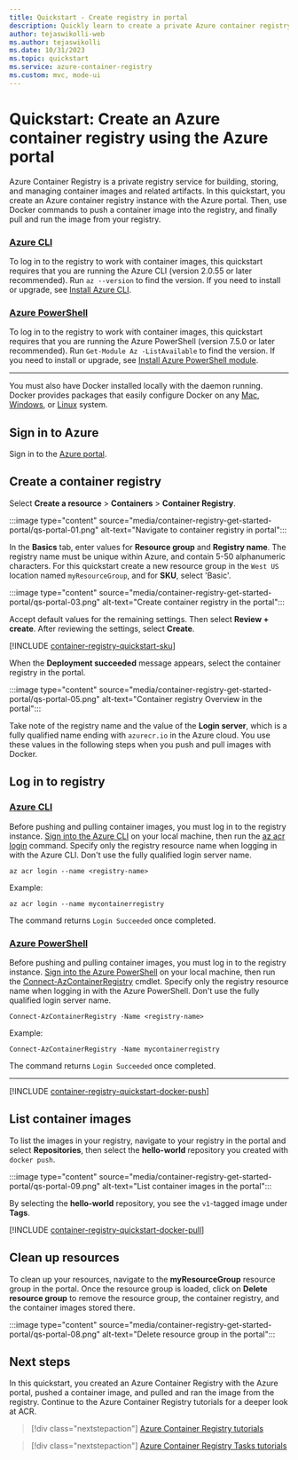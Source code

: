 ```yaml
---
title: Quickstart - Create registry in portal
description: Quickly learn to create a private Azure container registry using the Azure portal.
author: tejaswikolli-web
ms.author: tejaswikolli
ms.date: 10/31/2023
ms.topic: quickstart
ms.service: azure-container-registry
ms.custom: mvc, mode-ui
---
```

# Quickstart: Create an Azure container registry using the Azure portal

Azure Container Registry is a private registry service for building, storing, and managing container images and related artifacts. In this quickstart, you create an Azure container registry instance with the Azure portal. Then, use Docker commands to push a container image into the registry, and finally pull and run the image from your registry.

### [Azure CLI](#tab/azure-cli)

To log in to the registry to work with container images, this quickstart requires that you are running the Azure CLI (version 2.0.55 or later recommended). Run `az --version` to find the version. If you need to install or upgrade, see [Install Azure CLI][azure-cli-install].

### [Azure PowerShell](#tab/azure-powershell)

To log in to the registry to work with container images, this quickstart requires that you are running the Azure PowerShell (version 7.5.0 or later recommended). Run `Get-Module Az -ListAvailable` to find the version. If you need to install or upgrade, see [Install Azure PowerShell module][azure-powershell-install].

---

You must also have Docker installed locally with the daemon running. Docker provides packages that easily configure Docker on any [Mac][docker-mac], [Windows][docker-windows], or [Linux][docker-linux] system.

## Sign in to Azure

Sign in to the [Azure portal](https://portal.azure.com).

## Create a container registry

Select **Create a resource** > **Containers** > **Container Registry**.

:::image type="content" source="media/container-registry-get-started-portal/qs-portal-01.png" alt-text="Navigate to container registry in portal":::

In the **Basics** tab, enter values for **Resource group** and **Registry name**. The registry name must be unique within Azure, and contain 5-50 alphanumeric characters. For this quickstart create a new resource group in the `West US` location named `myResourceGroup`, and for **SKU**, select 'Basic'.

:::image type="content" source="media/container-registry-get-started-portal/qs-portal-03.png" alt-text="Create container registry in the portal":::

Accept default values for the remaining settings. Then select **Review + create**. After reviewing the settings, select **Create**.

[!INCLUDE [container-registry-quickstart-sku](./includes/container-registry-quickstart-sku.md)]

When the **Deployment succeeded** message appears, select the container registry in the portal. 

:::image type="content" source="media/container-registry-get-started-portal/qs-portal-05.png" alt-text="Container registry Overview in the portal":::

Take note of the registry name and the value of the **Login server**, which is a fully qualified name ending with `azurecr.io` in the Azure cloud. You use these values in the following steps when you push and pull images with Docker.

## Log in to registry

### [Azure CLI](#tab/azure-cli)

Before pushing and pulling container images, you must log in to the registry instance. [Sign into the Azure CLI][get-started-with-azure-cli] on your local machine, then run the [az acr login][az-acr-login] command. Specify only the registry resource name when logging in with the Azure CLI. Don't use the fully qualified login server name.

```azurecli
az acr login --name <registry-name>
```

Example:

```azurecli
az acr login --name mycontainerregistry
```

The command returns `Login Succeeded` once completed. 

### [Azure PowerShell](#tab/azure-powershell)

Before pushing and pulling container images, you must log in to the registry instance. [Sign into the Azure PowerShell][get-started-with-azure-powershell] on your local machine, then run the [Connect-AzContainerRegistry][connect-azcontainerregistry] cmdlet. Specify only the registry resource name when logging in with the Azure PowerShell. Don't use the fully qualified login server name.

```azurepowershell
Connect-AzContainerRegistry -Name <registry-name>
```

Example:

```azurepowershell
Connect-AzContainerRegistry -Name mycontainerregistry
```

The command returns `Login Succeeded` once completed. 

---

[!INCLUDE [container-registry-quickstart-docker-push](./includes/container-registry-quickstart-docker-push.md)]

## List container images

To list the images in your registry, navigate to your registry in the portal and select **Repositories**, then select the  **hello-world** repository you created with `docker push`.

:::image type="content" source="media/container-registry-get-started-portal/qs-portal-09.png" alt-text="List container images in the portal":::

By selecting the **hello-world** repository, you see the `v1`-tagged image under **Tags**.

[!INCLUDE [container-registry-quickstart-docker-pull](./includes/container-registry-quickstart-docker-pull.md)]

## Clean up resources

To clean up your resources, navigate to the **myResourceGroup** resource group in the portal. Once the resource group is loaded, click on **Delete resource group** to remove the resource group, the container registry, and the container images stored there.

:::image type="content" source="media/container-registry-get-started-portal/qs-portal-08.png" alt-text="Delete resource group in the portal":::


## Next steps

In this quickstart, you created an Azure Container Registry with the Azure portal, pushed a container image, and pulled and ran the image from the registry. Continue to the Azure Container Registry tutorials for a deeper look at ACR.

> [!div class="nextstepaction"]
> [Azure Container Registry tutorials][container-registry-tutorial-prepare-registry]

> [!div class="nextstepaction"]
> [Azure Container Registry Tasks tutorials][container-registry-tutorial-quick-task]

<!-- LINKS - external -->
[docker-linux]: https://docs.docker.com/engine/installation/#supported-platforms
[docker-mac]: https://docs.docker.com/docker-for-mac/
[docker-pull]: https://docs.docker.com/engine/reference/commandline/pull/
[docker-push]: https://docs.docker.com/engine/reference/commandline/push/
[docker-rmi]: https://docs.docker.com/engine/reference/commandline/rmi/
[docker-run]: https://docs.docker.com/engine/reference/commandline/run/
[docker-tag]: https://docs.docker.com/engine/reference/commandline/tag/
[docker-windows]: https://docs.docker.com/docker-for-windows/

<!-- LINKS - internal -->
[container-registry-tutorial-prepare-registry]: container-registry-tutorial-prepare-registry.md
[container-registry-skus]: container-registry-skus.md
[azure-cli-install]: /cli/azure/install-azure-cli
[azure-powershell-install]: /powershell/azure/install-az-ps
[get-started-with-azure-cli]: /cli/azure/get-started-with-azure-cli
[get-started-with-azure-powershell]: /powershell/azure/get-started-azureps
[az-acr-login]: /cli/azure/acr#az_acr_login
[connect-azcontainerregistry]: /powershell/module/az.containerregistry/connect-azcontainerregistry
[container-registry-tutorial-quick-task]: container-registry-tutorial-quick-task.md
